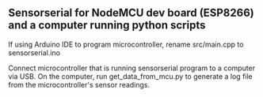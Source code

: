 ## Sensorserial for NodeMCU dev board (ESP8266) and a computer running python scripts

If using Arduino IDE to program microcontroller, rename src/main.cpp to sensorserial.ino

Connect microcontroller that is running sensorserial program to a computer via USB. On the computer, run get_data_from_mcu.py to generate a log file from the microcontroller's sensor readings.